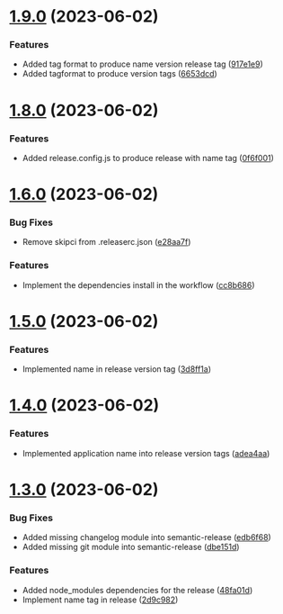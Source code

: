 # [1.9.0](https://github.com/nir3shprabu/gcp-deployment-manager-monorepo/compare/v1.8.0...v1.9.0) (2023-06-02)


### Features

* Added tag format to produce name version release tag ([917e1e9](https://github.com/nir3shprabu/gcp-deployment-manager-monorepo/commit/917e1e913605d9646085cd255cbca51f955b2b6f))
* Added tagformat to produce version tags ([6653dcd](https://github.com/nir3shprabu/gcp-deployment-manager-monorepo/commit/6653dcd93803382d5a71655ae28ccb8d2e3618f0))

# [1.8.0](https://github.com/nir3shprabu/gcp-deployment-manager-monorepo/compare/v1.7.0...v1.8.0) (2023-06-02)


### Features

* Added release.config.js to produce release with name tag ([0f6f001](https://github.com/nir3shprabu/gcp-deployment-manager-monorepo/commit/0f6f00177c8231b276c0933b6a69829193a6af54))

# [1.6.0](https://github.com/nir3shprabu/gcp-deployment-manager-monorepo/compare/v1.5.0...v1.6.0) (2023-06-02)


### Bug Fixes

* Remove skipci from .releaserc.json ([e28aa7f](https://github.com/nir3shprabu/gcp-deployment-manager-monorepo/commit/e28aa7f3d3c9caf9e94c3b4c1411528735366066))


### Features

* Implement the dependencies install in the workflow ([cc8b686](https://github.com/nir3shprabu/gcp-deployment-manager-monorepo/commit/cc8b686cd262507d563cfbf6d4b26a1e3cf8c972))

# [1.5.0](https://github.com/nir3shprabu/gcp-deployment-manager-monorepo/compare/v1.4.0...v1.5.0) (2023-06-02)


### Features

* Implemented name in release version tag ([3d8ff1a](https://github.com/nir3shprabu/gcp-deployment-manager-monorepo/commit/3d8ff1a5f072b8d5c8f764a6b81c36ed2ed459a9))

# [1.4.0](https://github.com/nir3shprabu/gcp-deployment-manager-monorepo/compare/v1.3.0...v1.4.0) (2023-06-02)


### Features

* Implemented application name into release version tags ([adea4aa](https://github.com/nir3shprabu/gcp-deployment-manager-monorepo/commit/adea4aa77a2c52e4937586775b264bd77a6d4634))

# [1.3.0](https://github.com/nir3shprabu/gcp-deployment-manager-monorepo/compare/v1.2.0...v1.3.0) (2023-06-02)


### Bug Fixes

* Added missing changelog module into semantic-release ([edb6f68](https://github.com/nir3shprabu/gcp-deployment-manager-monorepo/commit/edb6f68ac6c68cf89ca4719162d963eeb6955454))
* Added missing git module into semantic-release ([dbe151d](https://github.com/nir3shprabu/gcp-deployment-manager-monorepo/commit/dbe151df089b79cee8af7d29a1d27072336aeda6))


### Features

* Added node_modules dependencies for the release ([48fa01d](https://github.com/nir3shprabu/gcp-deployment-manager-monorepo/commit/48fa01db2fab7a273fea3c4596693861220e19c9))
* Implement name tag in release ([2d9c982](https://github.com/nir3shprabu/gcp-deployment-manager-monorepo/commit/2d9c982aafbfa29e85a0cb0a9a073ed572607ae7))
